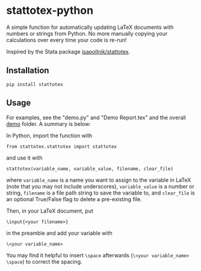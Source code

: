 # stattotex-python

A simple function for automatically updating LaTeX documents with numbers or strings from Python. No more manually copying your calculations over every time your code is re-run!

Inspired by the Stata package [isapollnik/stattotex](https://github.com/isapollnik/stattotex).

## Installation

`pip install stattotex`

## Usage

For examples, see the "demo.py" and "Demo Report.tex" and the overall [demo](https://github.com/ijyliu/stattotex-python/tree/main/demo) folder. A summary is below:

In Python, import the function with

```from stattotex.stattotex import stattotex```

and use it with

```stattotex(variable_name, variable_value, filename, clear_file)```

where `variable_name` is a name you want to assign to the variable in LaTeX (note that you may not include underscores), `variable_value` is a number or string, `filename` is a file path string to save the variable to, and `clear_file` is an optional True/False flag to delete a pre-existing file.

Then, in your LaTeX document, put

```\input{<your filename>}```

in the preamble and add your variable with

```\<your variable_name>```

You may find it helpful to insert `\space` afterwards (`\<your variable_name> \space`) to correct the spacing.
